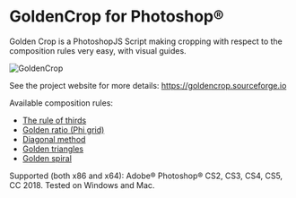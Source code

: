 # GoldenCrop for Photoshop®

Golden Crop is a PhotoshopJS Script making cropping with respect to the composition rules very easy, with visual guides.

![GoldenCrop](https://goldencrop.sourceforge.io/img/screenShot001.jpg)

See the project website for more details: https://goldencrop.sourceforge.io

Available composition rules:
 - [The rule of thirds](https://en.wikipedia.org/wiki/Rule_of_thirds)
 - [Golden ratio (Phi grid)](https://www.apogeephoto.com/how-to-use-the-golden-ratio-to-improve-your-photography/)
 - [Diagonal method](https://en.wikipedia.org/wiki/Diagonal_method)
 - [Golden triangles](https://en.wikipedia.org/wiki/Golden_triangle_(composition))
 - [Golden spiral](https://www.apogeephoto.com/how-to-use-the-golden-ratio-to-improve-your-photography/)

Supported (both x86 and x64): Adobe® Photoshop® CS2, CS3, CS4, CS5, CC 2018. Tested on Windows and Mac.
